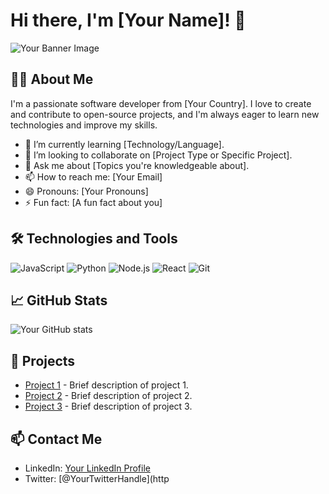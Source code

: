 # Hi there, I'm [Your Name]! 👋

![Your Banner Image](url-to-your-image)

## 👨‍💻 About Me

I'm a passionate software developer from [Your Country]. I love to create and contribute to open-source projects, and I'm always eager to learn new technologies and improve my skills.

- 🌱 I’m currently learning [Technology/Language].
- 👯 I’m looking to collaborate on [Project Type or Specific Project].
- 💬 Ask me about [Topics you're knowledgeable about].
- 📫 How to reach me: [Your Email]
- 😄 Pronouns: [Your Pronouns]
- ⚡ Fun fact: [A fun fact about you]

## 🛠️ Technologies and Tools

![JavaScript](https://img.shields.io/badge/-JavaScript-F7DF1E?style=flat-square&logo=javascript&logoColor=black)
![Python](https://img.shields.io/badge/-Python-3776AB?style=flat-square&logo=python&logoColor=white)
![Node.js](https://img.shields.io/badge/-Node.js-339933?style=flat-square&logo=node.js&logoColor=white)
![React](https://img.shields.io/badge/-React-61DAFB?style=flat-square&logo=react&logoColor=black)
![Git](https://img.shields.io/badge/-Git-F05032?style=flat-square&logo=git&logoColor=white)

## 📈 GitHub Stats

![Your GitHub stats](https://github-readme-stats.vercel.app/api?username=yourusername&show_icons=true&hide=contribs,prs&theme=tokyonight)

## 🚀 Projects

- [Project 1](https://github.com/yourusername/project1) - Brief description of project 1.
- [Project 2](https://github.com/yourusername/project2) - Brief description of project 2.
- [Project 3](https://github.com/yourusername/project3) - Brief description of project 3.

## 📫 Contact Me

- LinkedIn: [Your LinkedIn Profile](https://www.linkedin.com/in/yourprofile)
- Twitter: [@YourTwitterHandle](http

